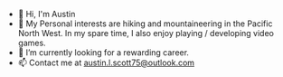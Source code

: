 - 👋 Hi, I'm Austin
- 👀 My Personal interests are hiking and mountaineering in the Pacific North West. In my spare time, I also enjoy playing / developing video games.
- 🌱 I’m currently looking for a rewarding career. 
- 📫 Contact me at austin.l.scott75@outlook.com

<!---
Austinx75/Austinx75 is a ✨ special ✨ repository because its `README.md` (this file) appears on your GitHub profile.
You can click the Preview link to take a look at your changes.
--->
